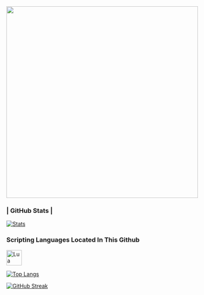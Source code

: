 <div id="header" align="left">
  <img src="https://media.discordapp.net/attachments/1090424648660942999/1090432348723622038/image.png?width=577&height=391" width="500"/>
</div>


### | GitHub Stats |

[![Stats](https://github-readme-stats.vercel.app/api?username=VenusTheUI&show_icons=true&count_private=true&theme=github_dark)]()

### Scripting Languages Located In This Github
<div>
  <img src="[https://github.com/devicons/devicon/blob/master/icons/git/git-original-wordmark.svg](https://raw.githubusercontent.com/devicons/devicon/master/icons/lua/lua-original-wordmark.svg)" title="Lua" **alt="Lua" width="40" height="40"/>
</div>

[![Top Langs](https://github-readme-stats.vercel.app/api/top-langs/?username=VenusTheUI&layout=compact&theme=vision-friendly-dark)](https://github.com/anuraghazra/github-readme-stats)

[![GitHub Streak](http://github-readme-streak-stats.herokuapp.com?user=VenusTheUI&theme=dark&background=000000)](https://git.io/streak-stats)

